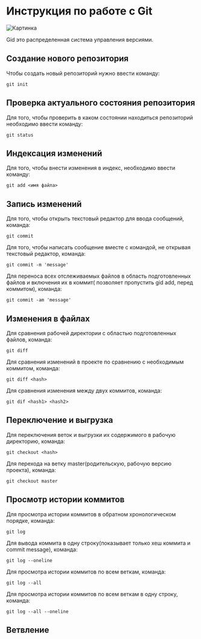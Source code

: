 # Инструкция по работе с Git

![Картинка](git.jpg)

Gid это распределенная система управления версиями.

## Создание нового репозитория
Чтобы создать новый репозиторий нужно ввести команду:

    git init

## Проверка актуального состояния репозитория

Для того, чтобы проверить в каком состоянии находиться репозиторий необходимо ввести команду:

    git status

## Индексация изменений

Для того, чтобы внести изменения в индекс, необходимо ввести команду:

    git add <имя файла>

## Запись изменений

Для того, чтобы открыть текстовый редактор для ввода сообщений, команда:

    git commit 

Для того, чтобы написать сообщение вместе с командой, не открывая текстовый редактор, команда:

    git commit -m 'message'

Для переноса всех отслеживаемых файлов в область подготовленных файлов и включения их в коммит( позволяет пропустить gid add, перед коммитом), команда:

    git commit -am 'message'

## Изменения в файлах

Для сравнения рабочей директории с областью подготовленных файлов, команда:

    git diff

Для сравнения изменений в проекте по сравнению с необходимым коммитом, команда:

    git diff <hash>

Для сравнения изменения между двух коммитов, команда:

    git dif <hash1> <hash2>

## Переключение и выгрузка

Для переключения веток и выгрузки их содержимого в рабочую директорию, команда:

    git checkout <hash>

Для перехода на ветку master(родительскую, рабочую версию проекта), команда:

    git checkout master

## Просмотр истории коммитов

Для просмотра истории коммитов в обратном хронологическом порядке, команда:

    git log

Для вывода коммита в одну строку(показывает только хеш коммита и commit message), команда:

    git log --oneline

Для просмотра истории коммитов по всем веткам, команда:

    git log --all

Для просмотра истории коммитов по всем веткам в одну строку, команда:

    git log --all --oneline

## Ветвление
